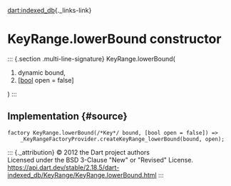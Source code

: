 [dart:indexed\_db](../../dart-indexed_db/dart-indexed_db-library){._links-link}

KeyRange.lowerBound constructor
===============================

::: {.section .multi-line-signature}
KeyRange.lowerBound(

1.  dynamic bound,
2.  \[[bool](../../dart-core/bool-class) open = false\]

)
:::

Implementation {#source}
--------------

``` {.language-dart data-language="dart"}
factory KeyRange.lowerBound(/*Key*/ bound, [bool open = false]) =>
    _KeyRangeFactoryProvider.createKeyRange_lowerBound(bound, open);
```

::: {._attribution}
© 2012 the Dart project authors\
Licensed under the BSD 3-Clause \"New\" or \"Revised\" License.\
<https://api.dart.dev/stable/2.18.5/dart-indexed_db/KeyRange/KeyRange.lowerBound.html>
:::
